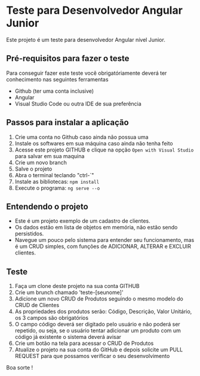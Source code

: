 # Teste para Desenvolvedor Angular Junior

Este projeto é um teste para desenvolvedor Angular nível Junior.

## Pré-requisitos para fazer o teste

Para conseguir fazer este teste você obrigatóriamente deverá ter conhecimento nas seguintes ferramentas

- Github (ter uma conta inclusive)
- Angular
- Visual Studio Code ou outra IDE de sua preferência

## Passos para instalar a aplicação

1. Crie uma conta no Github caso ainda não possua uma
2. Instale os softwares em sua máquina caso ainda não tenha feito
3. Acesse este projeto GITHUB e clique na opção `Open with Visual Studio` para salvar em sua maquina
4. Crie um novo branch 
5. Salve o projeto 
6. Abra o terminal teclando "ctrl-\`"
7. Instale as bibliotecas: `npm install`
6. Execute o programa: `ng serve --o`

## Entendendo o projeto

- Este é um projeto exemplo de um cadastro de clientes.
- Os dados estão em lista de objetos em memória, não estão sendo persistidos.
- Navegue um pouco pelo sistema para entender seu funcionamento, mas é um CRUD simples, com funções de ADICIONAR, ALTERAR e EXCLUIR clientes.

## Teste

1. Faça um clone deste projeto na sua conta GITHUB
2. Crie um brunch chamado 'teste-[seunome]'
3. Adicione um novo CRUD de Produtos seguindo o mesmo modelo do CRUD de Clientes
4. As propriedades dos produtos serão: Código, Descrição, Valor Unitário, os 3 campos são obrigatórios
5. O campo código deverá ser digitado pelo usuário e não poderá ser repetido, ou seja, se o usuário tentar adicionar um produto com um código já existente o sistema deverá avisar
6. Crie um botão na tela para acessar o CRUD de Produtos
7. Atualize o projeto na sua conta do GitHub e depois solicite um PULL REQUEST para que possamos verificar o seu desenvolvimento

Boa sorte !
